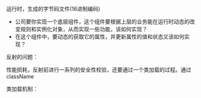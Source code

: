 运行时，生成的字节码文件(16进制编码)



* 公司要你实现一个底层组件，这个组件要根据上层的业务能在运行时动态的改变规则和实例化对象，从而实现一些功能，该如何实现？
* 在这个组件中，要动态的获取它的属性，并更新属性的值和状态又该如何实现？



反射的问题：

​	性能损耗，反射前进行一系列的安全性校验，还要通过一个类加载的过程。通过className



类加载机制：